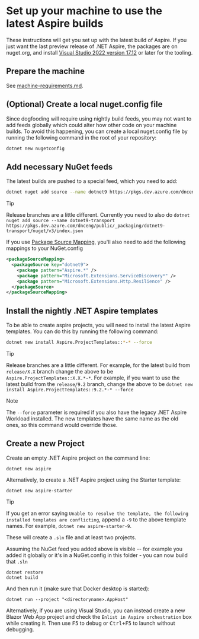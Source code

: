 # Set up your machine to use the latest Aspire builds

These instructions will get you set up with the latest build of Aspire. If you just want the last preview release of .NET Aspire, the packages are on nuget.org, and install [Visual Studio 2022 version 17.12](https://visualstudio.microsoft.com/vs/preview/) or later for the tooling.

## Prepare the machine

See [machine-requirements.md](machine-requirements.md).

## (Optional) Create a local nuget.config file

Since dogfooding will require using nightly build feeds, you may not want to add feeds globally which could alter how other code on your machine builds. To avoid this happening, you can create a local nuget.config file by running the following command in the root of your repository:

```bash
dotnet new nugetconfig
```

## Add necessary NuGet feeds

The latest builds are pushed to a special feed, which you need to add:
```sh
dotnet nuget add source --name dotnet9 https://pkgs.dev.azure.com/dnceng/public/_packaging/dotnet9/nuget/v3/index.json
```

> [!TIP]
> Release branches are a little different. Currently you need to also do `dotnet nuget add source --name dotnet9-transport https://pkgs.dev.azure.com/dnceng/public/_packaging/dotnet9-transport/nuget/v3/index.json`

If you use [Package Source Mapping](https://learn.microsoft.com/en-us/nuget/consume-packages/package-source-mapping), you'll also need to add the following mappings to your NuGet.config

```xml
<packageSourceMapping>
  <packageSource key="dotnet9">
    <package pattern="Aspire.*" />
    <package pattern="Microsoft.Extensions.ServiceDiscovery*" />
    <package pattern="Microsoft.Extensions.Http.Resilience" />
  </packageSource>
</packageSourceMapping>
```

## Install the nightly .NET Aspire templates

To be able to create aspire projects, you will need to install the latest Aspire templates. You can do this by running the following command:

```sh
dotnet new install Aspire.ProjectTemplates::*-* --force
```

> [!TIP]
> Release branches are a little different. For example, for the latest build from `release/X.X` branch change the above to be `Aspire.ProjectTemplates::X.X.*-*`. For example, if you want to use the latest build from the `release/9.2` branch, change the above to be `dotnet new install Aspire.ProjectTemplates::9.2.*-* --force`

<!-- break between blocks -->

> [!NOTE]  
> The `--force` parameter is required if you also have the legacy .NET Aspire Workload installed. The new templates have the same name as the old ones, so this command would override those.

## Create a new Project

Create an empty .NET Aspire project on the command line:
```shell
dotnet new aspire
```

Alternatively, to create a .NET Aspire project using the Starter template:
```shell
dotnet new aspire-starter
```

> [!TIP]
> If you get an error saying `Unable to resolve the template, the following installed templates are conflicting`, append a `-9` to the above template names. For example, `dotnet new aspire-starter-9`.

These will create a `.sln` file and at least two projects.

Assuming the NuGet feed you added above is visible -- for example you added it globally or it's in a NuGet.config in this folder - you can now build that `.sln`
```shell
dotnet restore
dotnet build
```

And then run it (make sure that Docker desktop is started):
```shell
dotnet run --project "<directoryname>.AppHost"
```

Alternatively, if you are using Visual Studio, you can instead create a new Blazor Web App project and check the `Enlist in Aspire orchestration` box while creating it. Then use <kbd>F5</kbd> to debug or <kbd>Ctrl+F5</kbd> to launch without debugging.
